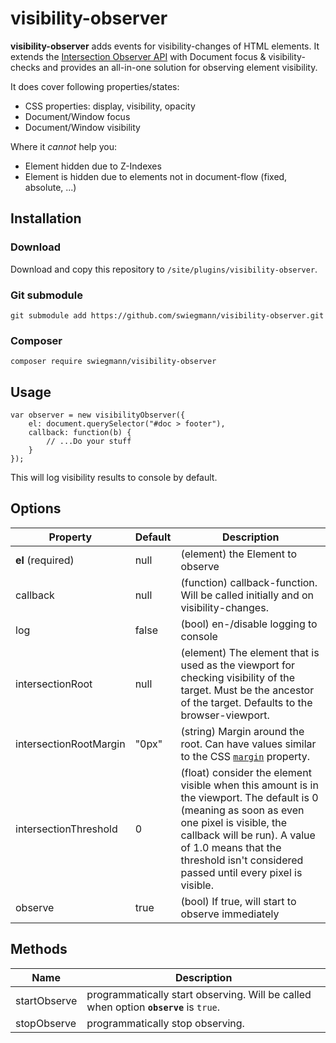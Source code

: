 # visibility-observer

**visibility-observer** adds events for visibility-changes of HTML elements.
It extends the [Intersection Observer API](https://developer.mozilla.org/en-US/docs/Web/API/Intersection_Observer_API) with Document focus & visibility-checks and provides an all-in-one solution for observing element visibility.



It does cover following properties/states:

* CSS properties: display, visibility, opacity
* Document/Window focus
* Document/Window visibility



Where it *cannot* help you:

* Element hidden due to Z-Indexes
* Element is hidden due to elements not in document-flow (fixed, absolute, ...)



## Installation

### Download

Download and copy this repository to `/site/plugins/visibility-observer`.

### Git submodule

```
git submodule add https://github.com/swiegmann/visibility-observer.git
```

### Composer

```
composer require swiegmann/visibility-observer
```



## Usage

```
var observer = new visibilityObserver({
	el: document.querySelector("#doc > footer"),
	callback: function(b) {
		// ...Do your stuff
	}
});
```

This will log visibility results to console by default.



## Options

| Property               | Default        | Description               |
|---------------------------|----------------|---------------------------|
| **el** (required) | null | (element) the Element to observe |
| callback | null | (function) callback-function. Will be called initially and on visibility-changes. |
| log | false | (bool) en-/disable logging to console |
| intersectionRoot | null | (element) The element that is used as the viewport for checking visibility of the  target. Must be the ancestor of the target. Defaults to the browser-viewport. |
| intersectionRootMargin | "0px" | (string) Margin around the root. Can have values similar to the CSS [`margin`](https://developer.mozilla.org/en-US/docs/Web/CSS/margin) property. |
| intersectionThreshold | 0 | (float) consider the element visible when this amount is in the viewport. The default is 0 (meaning as soon as even one pixel is visible, the  callback will be run). A value of 1.0 means that the threshold isn't  considered passed until every pixel is visible. |
| observe | true | (bool) If true, will start to observe immediately |



## Methods

| Name         | Description                                                  |
| ------------ | ------------------------------------------------------------ |
| startObserve | programmatically start observing. Will be called when option **`observe`** is `true`. |
| stopObserve  | programmatically stop observing.                             |